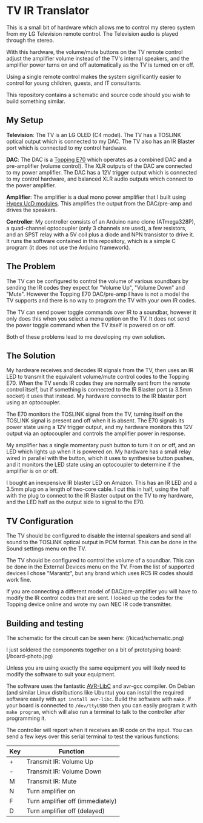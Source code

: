 # TV IR Translator

This is a small bit of hardware which allows me to control my stereo system
from my LG Television remote control.  The Television audio is played through
the stereo.

With this hardware, the volume/mute buttons on the TV remote control adjust the
amplifier volume instead of the TV's internal speakers, and the amplifier power
turns on and off automatically as the TV is turned on or off.

Using a single remote control makes the system significantly easier to control
for young children, guests, and IT consultants.

This repository contains a schematic and source code should you wish to build
something similar.

## My Setup

**Television**: The TV is an LG OLED (C4 model).  The TV has a TOSLINK optical
output which is connected to my DAC.  The TV also has an IR Blaster port which
is connected to my control hardware.

**DAC**: The DAC is a [Topping E70](https://www.toppingaudio.com/product-item/e70) 
which operates as a combined DAC and a pre-amplifier (volume control). The XLR
outputs of the DAC are connected to my power amplifier. The DAC has a 12V
trigger output which is connected to my control hardware, and balanced XLR
audio outputs which connect to the power amplifier.

**Amplifier**: The amplifier is a dual mono power amplifier that I built using 
[Hypex UcD modules](https://www.hypex.nl/products/amplifier-families/ucd-family/).
This amplifies the output from the DAC/pre-amp and drives the speakers.

**Controller**: My controller consists of an Arduino nano clone (ATmega328P), a
quad-channel optocoupler (only 3 channels are used), a few resistors, and an
SPST relay with a 5V coil plus a diode and NPN transistor to drive it. It runs
the software contained in this repository, which is a simple C program (it does
not use the Arduino framework).

## The Problem

The TV can be configured to control the volume of various soundbars by sending
the IR codes they expect for "Volume Up", "Volume Down" and "Mute".  However
the Topping E70 DAC/pre-amp I have is not a model the TV supports and there is
no way to program the TV with your own IR codes.

The TV can send power toggle commands over IR to a soundbar, however it only
does this when you select a menu option on the TV. It does not send the power
toggle command when the TV itself is powered on or off.

Both of these problems lead to me developing my own solution.

## The Solution

My hardware receives and decodes IR signals from the TV, then uses an IR LED to
transmit the equivalent volume/mute control codes to the Topping E70. When the
TV sends IR codes they are normally sent from the remote control itself, but if
something is connected to the IR Blaster port (a 3.5mm socket) it uses that
instead. My hardware connects to the IR blaster port using an optocoupler.

The E70 monitors the TOSLINK signal from the TV, turning itself on the TOSLINK
signal is present and off when it is absent.  The E70 signals its power state
using a 12V trigger output, and my hardware monitors this 12V output via an
optocoupler and controls the amplifier power in response.

My amplifier has a single momentary push button to turn it on or off, and an
LED which lights up when it is powered on. My hardware has a small relay wired
in parallel with the button, which it uses to synthesise button pushes, and it
monitors the LED state using an optocoupler to determine if the amplifier is on
or off.

I bought an inexpensive IR blaster LED on Amazon. This has an IR LED and a
3.5mm plug on a length of two-core cable. I cut this in half, using the half
with the plug to connect to the IR Blaster output on the TV to my hardware, and
the LED half as the output side to signal to the E70.

## TV Configuration

The TV should be configured to disable the internal speakers and send all sound
to the TOSLINK optical output in PCM format. This can be done in the Sound
settings menu on the TV.

The TV should be configured to control the volume of a soundbar. This can be
done in the External Devices menu on the TV. From the list of supported devices
I chose "Marantz", but any brand which uses RC5 IR codes should work fine. 

If you are connecting a different model of DAC/pre-amplifier you will have to
modify the IR control codes that are sent. I looked up the codes for the
Topping device online and wrote my own NEC IR code transmitter.

## Building and testing

The schematic for the circuit can be seen here:
(/kicad/schematic.png)

I just soldered the components together on a bit of prototyping board:
(/board-photo.jpg)

Unless you are using exactly the same equipment you will likely need to
modify the software to suit your equipment.

The software uses the fantastic [AVR-LibC](https://github.com/avrdudes/avr-libc/) 
and avr-gcc compiler. On Debian (and similar Linux distributions like Ubuntu)
you can install the required software easily with `apt install avr-libc`. Build
the software with `make`. If your board is connected to `/dev/ttyUSB0` then you
can easily program it with `make program`, which will also run a terminal to talk
to the controller after programming it. 

The controller will report when it receives an IR code on the input.  You can
send a few keys over this serial terminal to test the various functions:

| Key | Function |
| --- | -------- |
|  +  | Transmit IR: Volume Up |
|  -  | Transmit IR: Volume Down |
|  M  | Transmit IR: Mute |
|  N  | Turn amplifier on |
|  F  | Turn amplifier off (immediately) |
|  D  | Turn amplifier off (delayed) |
